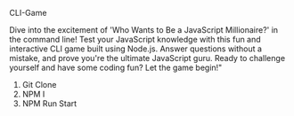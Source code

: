 C L I - G a m e

Dive into the excitement of 'Who Wants to Be a JavaScript Millionaire?' in the command line! Test your JavaScript knowledge with this fun and interactive CLI game built using Node.js. Answer questions without a mistake, and prove you're the ultimate JavaScript guru. Ready to challenge yourself and have some coding fun? Let the game begin!"

1. Git Clone
2. NPM I
3. NPM Run Start 
 
 
